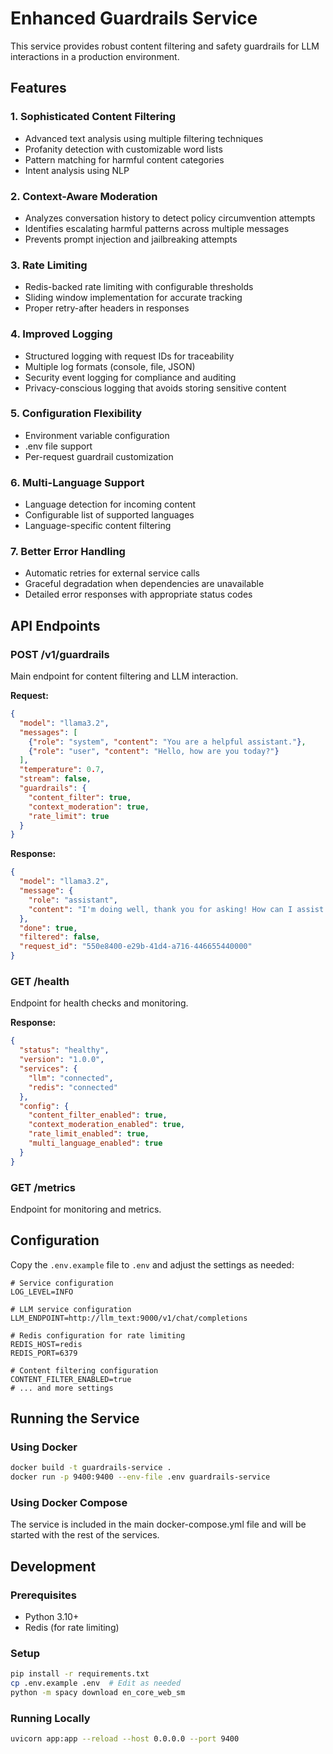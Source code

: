# Enhanced Guardrails Service

This service provides robust content filtering and safety guardrails for LLM interactions in a production environment.

## Features

### 1. Sophisticated Content Filtering
- Advanced text analysis using multiple filtering techniques
- Profanity detection with customizable word lists
- Pattern matching for harmful content categories
- Intent analysis using NLP

### 2. Context-Aware Moderation
- Analyzes conversation history to detect policy circumvention attempts
- Identifies escalating harmful patterns across multiple messages
- Prevents prompt injection and jailbreaking attempts

### 3. Rate Limiting
- Redis-backed rate limiting with configurable thresholds
- Sliding window implementation for accurate tracking
- Proper retry-after headers in responses

### 4. Improved Logging
- Structured logging with request IDs for traceability
- Multiple log formats (console, file, JSON)
- Security event logging for compliance and auditing
- Privacy-conscious logging that avoids storing sensitive content

### 5. Configuration Flexibility
- Environment variable configuration
- .env file support
- Per-request guardrail customization

### 6. Multi-Language Support
- Language detection for incoming content
- Configurable list of supported languages
- Language-specific content filtering

### 7. Better Error Handling
- Automatic retries for external service calls
- Graceful degradation when dependencies are unavailable
- Detailed error responses with appropriate status codes

## API Endpoints

### POST /v1/guardrails
Main endpoint for content filtering and LLM interaction.

**Request:**
```json
{
  "model": "llama3.2",
  "messages": [
    {"role": "system", "content": "You are a helpful assistant."},
    {"role": "user", "content": "Hello, how are you today?"}
  ],
  "temperature": 0.7,
  "stream": false,
  "guardrails": {
    "content_filter": true,
    "context_moderation": true,
    "rate_limit": true
  }
}
```

**Response:**
```json
{
  "model": "llama3.2",
  "message": {
    "role": "assistant",
    "content": "I'm doing well, thank you for asking! How can I assist you today?"
  },
  "done": true,
  "filtered": false,
  "request_id": "550e8400-e29b-41d4-a716-446655440000"
}
```

### GET /health
Endpoint for health checks and monitoring.

**Response:**
```json
{
  "status": "healthy",
  "version": "1.0.0",
  "services": {
    "llm": "connected",
    "redis": "connected"
  },
  "config": {
    "content_filter_enabled": true,
    "context_moderation_enabled": true,
    "rate_limit_enabled": true,
    "multi_language_enabled": true
  }
}
```

### GET /metrics
Endpoint for monitoring and metrics.

## Configuration

Copy the `.env.example` file to `.env` and adjust the settings as needed:

```
# Service configuration
LOG_LEVEL=INFO

# LLM service configuration
LLM_ENDPOINT=http://llm_text:9000/v1/chat/completions

# Redis configuration for rate limiting
REDIS_HOST=redis
REDIS_PORT=6379

# Content filtering configuration
CONTENT_FILTER_ENABLED=true
# ... and more settings
```

## Running the Service

### Using Docker

```bash
docker build -t guardrails-service .
docker run -p 9400:9400 --env-file .env guardrails-service
```

### Using Docker Compose

The service is included in the main docker-compose.yml file and will be started with the rest of the services.

## Development

### Prerequisites
- Python 3.10+
- Redis (for rate limiting)

### Setup

```bash
pip install -r requirements.txt
cp .env.example .env  # Edit as needed
python -m spacy download en_core_web_sm
```

### Running Locally

```bash
uvicorn app:app --reload --host 0.0.0.0 --port 9400
```